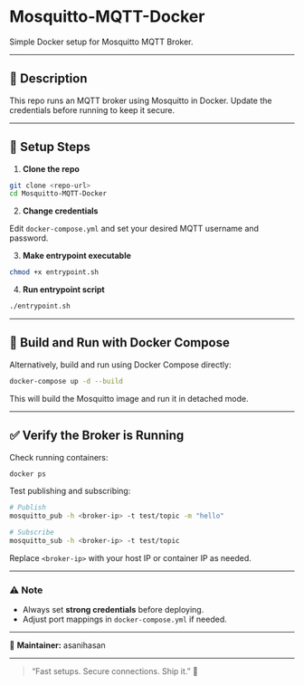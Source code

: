 
# Mosquitto-MQTT-Docker

Simple Docker setup for Mosquitto MQTT Broker.

---

## 🚀 **Description**

This repo runs an MQTT broker using Mosquitto in Docker. Update the credentials before running to keep it secure.

---

## 🔧 **Setup Steps**

1. **Clone the repo**

```bash
git clone <repo-url>
cd Mosquitto-MQTT-Docker
```

2. **Change credentials**

Edit `docker-compose.yml` and set your desired MQTT username and password.

3. **Make entrypoint executable**

```bash
chmod +x entrypoint.sh
```

4. **Run entrypoint script**

```bash
./entrypoint.sh
```

---

## 🐳 **Build and Run with Docker Compose**

Alternatively, build and run using Docker Compose directly:

```bash
docker-compose up -d --build
```

This will build the Mosquitto image and run it in detached mode.

---

## ✅ **Verify the Broker is Running**

Check running containers:

```bash
docker ps
```

Test publishing and subscribing:

```bash
# Publish
mosquitto_pub -h <broker-ip> -t test/topic -m "hello"

# Subscribe
mosquitto_sub -h <broker-ip> -t test/topic
```

Replace `<broker-ip>` with your host IP or container IP as needed.

---

### ⚠️ **Note**

- Always set **strong credentials** before deploying.
- Adjust port mappings in `docker-compose.yml` if needed.

---

📝 **Maintainer:** asanihasan

---

> “Fast setups. Secure connections. Ship it.” 💨
